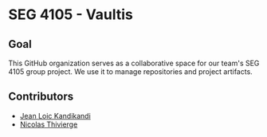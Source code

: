 # SEG 4105 - Vaultis
## Goal
This GitHub organization serves as a collaborative space for our team's SEG 4105 group project. We use it to manage repositories and project artifacts.

## Contributors
- [Jean Loic Kandikandi](https://github.com/kandloic)
- [Nicolas Thivierge](https://github.com/Nicolas200124)

<!-- ## Repository Structure
[Repository Name 1]
[Repository Name 2]
[Repository Name 3]


## Getting Started
[Provide instructions on how to get started with the project, setup, and any necessary tools or dependencies.]

## Communication
[Explain how the team will communicate, e.g., through GitHub issues, Slack, etc.]

## Contribution Guidelines
[Include information on how team members should contribute, create branches, submit pull requests, and review processes.]
-->
